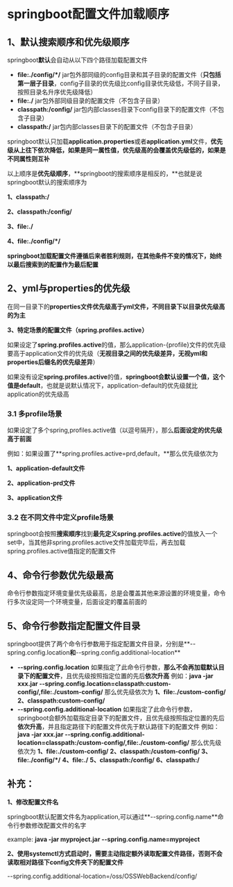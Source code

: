 # springboot配置文件加载顺序

## **1、默认搜索顺序和优先级顺序**

springboot**默认**会自动从以下四个路径加载配置文件

- **file:./config/\*/**
  jar包外部同级的config目录和其子目录的配置文件（**只包括第一层子目录**，config子目录的优先级比config目录优先级低，不同子目录，按照目录名升序优先级降低）
- **file:./**
  jar包外部同级目录的配置文件（不包含子目录）
- **classpath:/config/**
  jar包内部classes目录下config目录下的配置文件（不包含子目录）
- **classpath:/**
  jar包内部classes目录下的配置文件（不包含子目录）

springboot默认只加载**application.properties**或者**application.yml**文件，**优先级从上往下依次降低，如果是同一属性值，优先级高的会覆盖优先级低的，如果是不同属性则互补**

以上顺序是**优先级顺序**，**springboot的搜索顺序是相反的，**也就是说springboot默认的搜索顺序为

**1、classpath:/**

**2、classpath:/config/**

**3、file:./**

**4、file:./config/\*/**

**springboot加载配置文件遵循后来者胜利规则，在其他条件不变的情况下，始终以最后搜索到的配置作为最后配置**

## **2、yml与properties的优先级**

在同一目录下的**properties文件优先级高于yml文件，不同目录下以目录优先级高的为主**

**3、特定场景的配置文件（spring.profiles.active）**

如果设定了**spring.profiles.active**的值，那么application-{profile}文件的优先级要高于application文件的优先级（**无视目录之间的优先级差异，无视yml和properties后缀名的优先级差异**）

如果没有设定**spring.profiles.active**的值，**springboot会默认设置一个值，这个值是default**，也就是说默认情况下，application-default的优先级就比application的优先级高

### **3.1 多profile场景**

如果设定了多个spring,profiles.active值（以逗号隔开），那么**后面设定的优先级高于前面**

例如：如果设置了**spring.profiles.active=prd,default，**那么优先级依次为

**1、application-default文件**

**2、application-prd文件**

**3、application文件**

### 3.2 在不同文件中定义profile场景

springboot会按照**搜索顺序**找到**最先定义spring.profiles.active**的值放入一个set中，当其他非spring.profiles.active文件加载完毕后，再去加载spring.profiles.active值指定的配置文件

## **4、命令行参数优先级最高**

命令行参数指定环境变量优先级最高，总是会覆盖其他来源设置的环境变量，命令行多次设定同一个环境变量，后面设定的覆盖前面的

## **5、命令行参数指定配置文件目录**

springboot提供了两个命令行参数用于指定配置文件目录，分别是**--spring.config.location**和**--spring.config.additional-location**

- **--spring.config.location**
  如果指定了此命令行参数，**那么不会再加载默认目录下的配置文件**，且优先级按照指定位置的先后**依次升高**
  例如：**java -jar xxx.jar --spring.config.location=classpath:custom-config/,file:./custom-config/**
  那么优先级依次为
  **1、file:./custom-config/**
  **2、classpath:custom-config/**
- **--spring.config.additional-location**
  如果指定了此命令行参数，springboot会额外加载指定目录下的配置文件，且优先级按照指定位置的先后**依次升高**，并且指定路径下的配置文件优先于默认路径下的配置文件
  例如：**java -jar xxx.jar --spring.config.additional-location=classpath:/custom-config/,file:./custom-config/**
  那么优先级依次为
  **1、file:./custom-config/**
  **2、classpath:/custom-config/**
  **3、file:./config/\*/**
  **4、file:./**
  **5、classpath:/config/**
  **6、classpath:/**





## **补充：**

**1、修改配置文件名**

springboot默认配置文件名为application,可以通过**--spring.config.name**命令行参数修改配置文件的名字

example:  **java -jar myproject.jar --spring.config.name=myproject**

**2、使用systemctl方式启动时，需要主动指定额外读取配置文件路径，否则不会读取相对路径下config文件夹下的配置文件**

 --spring.config.additional-location=/oss/OSSWebBackend/config/